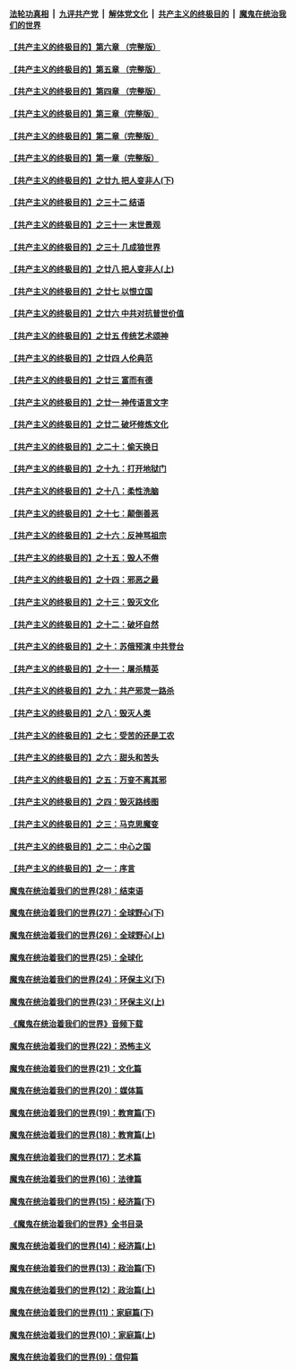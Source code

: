 ####  [法轮功真相](../../../../basic/blob/master/README.md?t=10271013) &nbsp;|&nbsp; [九评共产党](../../../../9ping.md/blob/master/README.md?t=10271013) &nbsp;|&nbsp; [解体党文化](../../../../jtdwh.md/blob/master/README.md?t=10271013)  &nbsp;|&nbsp; [共产主义的终极目的](../../../../gczydzjmd.md/blob/master/README.md?t=10271013) &nbsp;|&nbsp; [魔鬼在统治我们的世界](../../../../mgztzwmdsj.md/blob/master/README.md?t=10271013) 

#### [【共产主义的终极目的】第六章 （完整版）](../pages/nsc422/n11428913.md?t=10271013) 

#### [【共产主义的终极目的】第五章 （完整版）](../pages/nsc422/n11428912.md?t=10271013) 

#### [【共产主义的终极目的】第四章 （完整版）](../pages/nsc422/n11428907.md?t=10271013) 

#### [【共产主义的终极目的】第三章（完整版）](../pages/nsc422/n11428848.md?t=10271013) 

#### [【共产主义的终极目的】第二章（完整版）](../pages/nsc422/n11428831.md?t=10271013) 

#### [【共产主义的终极目的】第一章（完整版）](../pages/nsc422/n11417651.md?t=10271013) 

#### [【共产主义的终极目的】之廿九 把人变非人(下)](../pages/nsc422/n11344140.md?t=10271013) 

#### [【共产主义的终极目的】之三十二 结语](../pages/nsc422/n11360535.md?t=10271013) 

#### [【共产主义的终极目的】之三十一 末世景观](../pages/nsc422/n11351129.md?t=10271013) 

#### [【共产主义的终极目的】之三十 几成狼世界](../pages/nsc422/n11348280.md?t=10271013) 

#### [【共产主义的终极目的】之廿八 把人变非人(上)](../pages/nsc422/n11340492.md?t=10271013) 

#### [【共产主义的终极目的】之廿七 以恨立国](../pages/nsc422/n11336944.md?t=10271013) 

#### [【共产主义的终极目的】之廿六 中共对抗普世价值](../pages/nsc422/n11324785.md?t=10271013) 

#### [【共产主义的终极目的】之廿五 传统艺术颂神](../pages/nsc422/n11296396.md?t=10271013) 

#### [【共产主义的终极目的】之廿四 人伦典范](../pages/nsc422/n11296397.md?t=10271013) 

#### [【共产主义的终极目的】之廿三 富而有德](../pages/nsc422/n11283598.md?t=10271013) 

#### [【共产主义的终极目的】之廿一 神传语言文字](../pages/nsc422/n11263265.md?t=10271013) 

#### [【共产主义的终极目的】之廿二 破坏修炼文化](../pages/nsc422/n11245728.md?t=10271013) 

#### [【共产主义的终极目的】之二十：偷天换日](../pages/nsc422/n11238846.md?t=10271013) 

#### [【共产主义的终极目的】之十九：打开地狱门](../pages/nsc422/n11206376.md?t=10271013) 

#### [【共产主义的终极目的】之十八：柔性洗脑](../pages/nsc422/n11199994.md?t=10271013) 

#### [【共产主义的终极目的】之十七：颠倒善恶](../pages/nsc422/n11179782.md?t=10271013) 

#### [【共产主义的终极目的】之十六：反神骂祖宗](../pages/nsc422/n11166798.md?t=10271013) 

#### [【共产主义的终极目的】之十五：毁人不倦](../pages/nsc422/n11166792.md?t=10271013) 

#### [【共产主义的终极目的】之十四：邪恶之最](../pages/nsc422/n11150249.md?t=10271013) 

#### [【共产主义的终极目的】之十三：毁灭文化](../pages/nsc422/n11135227.md?t=10271013) 

#### [【共产主义的终极目的】之十二：破坏自然](../pages/nsc422/n11135214.md?t=10271013) 

#### [【共产主义的终极目的】之十：苏俄预演 中共登台](../pages/nsc422/n11118424.md?t=10271013) 

#### [【共产主义的终极目的】之十一：屠杀精英](../pages/nsc422/n11118442.md?t=10271013) 

#### [【共产主义的终极目的】之九：共产邪灵一路杀](../pages/nsc422/n11114139.md?t=10271013) 

#### [【共产主义的终极目的】之八：毁灭人类](../pages/nsc422/n11108503.md?t=10271013) 

#### [【共产主义的终极目的】之七：受苦的还是工农](../pages/nsc422/n11101809.md?t=10271013) 

#### [【共产主义的终极目的】之六：甜头和苦头](../pages/nsc422/n11096971.md?t=10271013) 

#### [【共产主义的终极目的】之五：万变不离其邪](../pages/nsc422/n11091285.md?t=10271013) 

#### [【共产主义的终极目的】之四：毁灭路线图](../pages/nsc422/n11086284.md?t=10271013) 

#### [【共产主义的终极目的】之三：马克思魔变](../pages/nsc422/n11061941.md?t=10271013) 

#### [【共产主义的终极目的】之二：中心之国](../pages/nsc422/n11047728.md?t=10271013) 

#### [【共产主义的终极目的】之一：序言](../pages/nsc422/n11086077.md?t=10271013) 

#### [魔鬼在统治着我们的世界(28)：结束语](../pages/nsc422/n10936246.md?t=10271013) 

#### [魔鬼在统治着我们的世界(27)：全球野心(下)](../pages/nsc422/n10928319.md?t=10271013) 

#### [魔鬼在统治着我们的世界(26)：全球野心(上)](../pages/nsc422/n10900318.md?t=10271013) 

#### [魔鬼在统治着我们的世界(25)：全球化](../pages/nsc422/n10788205.md?t=10271013) 

#### [魔鬼在统治着我们的世界(24)：环保主义(下)](../pages/nsc422/n10695307.md?t=10271013) 

#### [魔鬼在统治着我们的世界(23)：环保主义(上)](../pages/nsc422/n10688613.md?t=10271013) 

#### [《魔鬼在统治着我们的世界》音频下载](../pages/nsc422/n10635553.md?t=10271013) 

#### [魔鬼在统治着我们的世界(22)：恐怖主义](../pages/nsc422/n10614727.md?t=10271013) 

#### [魔鬼在统治着我们的世界(21)：文化篇](../pages/nsc422/n10597706.md?t=10271013) 

#### [魔鬼在统治着我们的世界(20)：媒体篇](../pages/nsc422/n10586579.md?t=10271013) 

#### [魔鬼在统治着我们的世界(19)：教育篇(下)](../pages/nsc422/n10564808.md?t=10271013) 

#### [魔鬼在统治着我们的世界(18)：教育篇(上)](../pages/nsc422/n10526970.md?t=10271013) 

#### [魔鬼在统治着我们的世界(17)：艺术篇](../pages/nsc422/n10499093.md?t=10271013) 

#### [魔鬼在统治着我们的世界(16)：法律篇](../pages/nsc422/n10485969.md?t=10271013) 

#### [魔鬼在统治着我们的世界(15)：经济篇(下)](../pages/nsc422/n10469975.md?t=10271013) 

#### [《魔鬼在统治着我们的世界》全书目录](../pages/nsc422/n10464261.md?t=10271013) 

#### [魔鬼在统治着我们的世界(14)：经济篇(上)](../pages/nsc422/n10457370.md?t=10271013) 

#### [魔鬼在统治着我们的世界(13)：政治篇(下)](../pages/nsc422/n10448270.md?t=10271013) 

#### [魔鬼在统治着我们的世界(12)：政治篇(上)](../pages/nsc422/n10444576.md?t=10271013) 

#### [魔鬼在统治着我们的世界(11)：家庭篇(下)](../pages/nsc422/n10440961.md?t=10271013) 

#### [魔鬼在统治着我们的世界(10)：家庭篇(上)](../pages/nsc422/n10435448.md?t=10271013) 

#### [魔鬼在统治着我们的世界(9)：信仰篇](../pages/nsc422/n10432159.md?t=10271013) 

